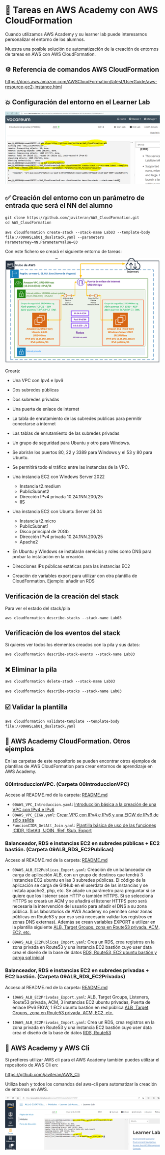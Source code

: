 # :dizzy: Tareas en AWS Academy con AWS CloudFormation

Cuando utilizamos AWS Academy y su learner lab puede interesarnos personalizar el entorno de los alumnos.

Muestra una posible solución de automatización de la creación de entornos de tareas en AWS con AWS CloudFormation.

## :gear: Referencia de comandos AWS CloudFormation

https://docs.aws.amazon.com/AWSCloudFormation/latest/UserGuide/aws-resource-ec2-instance.html

## :collision: Configuración del entorno en el Learner Lab

![AWS_Academy_Cloudformation.PNG](imagenes/AWS_Academy_Cloudformation.PNG)

## :white_check_mark: Creación del entorno con un parámetro de entrada que será el NN del alumno

```git
git clone https://github.com/javiteran/AWS_CloudFormation.git
cd AWS_CloudFormation

aws cloudformation create-stack --stack-name Lab03 --template-body file://00AWSLab01_dualstack.yaml --parameters ParameterKey=NN,ParameterValue=03
```

Con este fichero se creará el siguiente entorno de tareas:

![00AWSCrearVPC_EC2Win_Ubu.PNG](imagenes/00AWSCrearVPC_EC2Win_Ubu.PNG)

Creará:

* Una VPC con Ipv4 e Ipv6
* Dos subredes públicas
* Dos subredes privadas
* Una puerta de enlace de internet
* La tabla de enrutamiento de las subredes publicas para permitir conectarse a internet
* Las tablas de enrutamiento de las subredes privadas
* Un grupo de seguridad para Ubuntu y otro para Windows.
* Se abrirán los puertos 80, 22 y 3389 para Windows y el 53 y 80  para Ubuntu.
* Se permitirá todo el tráfico entre las instancias de la VPC.
* Una instancia EC2 con Windows Server 2022
  * Instancia t2.medium
  * PublicSubnet2
  * Dirección IPv4 privada 10.24.1NN.200/25
  * IIS

* Una instancia EC2 con Ubuntu Server 24.04
  * Instancia t2.micro
  * PublicSubnet1
  * Disco principal de 20Gb
  * Dirección IPv4 privada 10.24.1NN.200/25
  * Apache2
* En Ubuntu y Windows se instalarán servicios y roles como DNS para probar la instalación en la creación.
* Direcciones IPs públicas estáticas para las instancias EC2

* Creación de variables export para utilizar con otra plantilla de CloudFormation. Ejemplo: añadir un RDS

## Verificación de la creación del stack

Para ver el estado del stack/pila

```aws-cli
aws cloudformation describe-stacks --stack-name Lab03

```

## Verificación de los eventos del stack

Si quieres ver todos los elementos creados con la pila y sus datos:

```aws-cli
aws cloudformation describe-stack-events --stack-name Lab03
```

## :x: Eliminar la pila

```aws-cli
aws cloudformation delete-stack --stack-name Lab03

aws cloudformation describe-stacks --stack-name Lab03
```

## :ballot_box_with_check: Validar la plantilla

```aws-cli
aws cloudformation validate-template --template-body file://00AWSLab01_dualstack.yaml
```

## :dizzy: AWS Academy CloudFormation. Otros ejemplos

En las carpetas de este repositorio se pueden encontrar otros ejemplos de plantillas de AWS CloudFormation para crear entornos de aprendizaje en AWS Academy.

### 00IntroduccionVPC. (Carpeta 00IntroduccionVPC)

Acceso al README.md de la carpeta: [README.md](00IntroduccionVPC/README.md)
  
* `00AWS_VPC_Introduccion.yaml`: [Introducción básica a la creación de una VPC con IPv4 e IPv6](00IntroduccionVPC/00AWS_VPC_Introduccion.yaml)
* `00AWS_VPC_EIGW.yaml`: [Crear VPC con IPv4 e IPv6 y una EIGW de IPv6 de sólo salida](00IntroduccionVPC/00AWS_VPC_EIGW.yaml)
* `FuncionCIDR_GetAtt_Join.yaml`: [Plantilla básica de uso de las funciones !CIDR, !GetAtt, !JOIN, !Ref, !Sub, Export](00IntroduccionVPC/FuncionCIDR_GetAtt_Join.yaml)

### Balanceador, RDS e instancias EC2 en subredes públicas + EC2 bastión. (Carpeta 09ALB_RDS_EC2Publicas)

Acceso al README.md de la carpeta: [README.md](09ALB_RDS_EC2Publicas/README.md)
  
* `09AWS_ALB_EC2Publicas_Export.yaml`: Creación de un balanceador de carga de aplicación ALB, con un grupo de destinos que tendrá 3 instancies EC2 ubuntu en las 3 subredes públicas. El código de la aplicación se carga de GitHub en el userdata de las instancias y se instala apache2, php, etc. Se añade un parámetro para preguntar si se quiere que los listener sean HTTP o también HTTPS. Si se selecciona HTTPS se creará un ACM y se añadirá el listener HTTPS pero será necesaria la intervención del usuario para añadir el DNS a su zona pública. (Los laboratorios de AWS Academy no permiten crear zonas públicas en Route53 y por eso será necesario validar los registros en zonas DNS externas).
Además se crean variables EXPORT a utilizar en la plantilla siguiente  [ALB, Target Groups, zona en Route53 privada, ACM, EC2, etc. ](09ALB_RDS_EC2Publicas/09AWS_ALB_EC2Publicas_Export.yaml)

* `09AWS_ALB_EC2Publicas_Import.yaml`: Crea un RDS, crea registros en la zona privada en Route53 y una instancia EC2 bastión cuyo user data crea el diseño de la base de datos  [RDS, Route53, EC2 ubuntu bastión y carga sql inicial](09AWS_RDS_EC2Publicas_Import.yaml)

### Balanceador, RDS e instancias EC2 en subredes privadas + EC2 bastión. (Carpeta 09ALB_RDS_EC2Privadas)

Acceso al README.md de la carpeta: [README.md](09ALB_RDS_EC2Privadas/README.md)
  
* `10AWS_ALB_EC2Privadas_Export.yaml`: ALB, Target Groups, Listeners, Route53 privada, ACM, 3 instancias EC2 ubuntu privadas, Puerta de enlace IPv6 EIGW, 1 EC2 ubuntu bastión en red pública [ALB, Target Groups, zona en Route53 privada, ACM, EC2, etc. ](10ALB_RDS_EC2Privadas/10AWS_ALB_EC2Privadas_Export.yaml)

* `10AWS_ALB_EC2Privadas_Import.yaml`: Crea un RDS, crea registros en la zona privada en Route53 y una instancia EC2 bastión cuyo user data crea el diseño de la base de datos  [RDS, Route53](10AWS_RDS_EC2Privadas_Import.yaml)

## :trident: AWS Academy y AWS Cli

Si prefieres utilizar AWS cli para el AWS Academy también puedes utilizar el repositorio de AWS Cli en:

https://github.com/javiteran/AWS_Cli

Utiliza bash y todos los comandos del aws-cli para automatizar la creación de entornos en AWS.

![ConfigurarEntornoLearnerLab.PNG](imagenes/ConfigurarEntornoLearnerLab.PNG)
